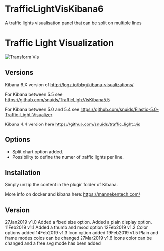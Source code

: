 # TrafficLightVisKibana6
A traffic lights visualisation panel that can be split on multiple lines

# Traffic Light Visualization

![Transform Vis](https://raw.githubusercontent.com/snuids/TrafficLightVisKibana6/master/pictures/TrafficLights6a.jpg)

## Versions
Kibana 6.X version of http://logz.io/blog/kibana-visualizations/

For Kibana between 5.5 see https://github.com/snuids/TrafficLightVisKibana5.5

For Kibana between 5.0 and 5.4 see https://github.com/snuids/Elastic-5.0-Traffic-Light-Visualizer 

Kibana 4.4 version here https://github.com/snuids/traffic_light_vis


## Options
* Split chart option added. 
* Possibility to define the numer of traffic lights per line.

## Installation
Simply unzip the content in the plugin folder of Kibana.

More info on docker and kibana here: https://mannekentech.com/

## Version
27Jan2019   v1.0    Added a fixed size option. Added a plain display option.
11Feb2019   v1.1    Added a thumb and mood option
12Feb2019   v1.2    Color options added
14Feb2019   v1.3    Icon option added
19Feb2019   v1.5    Plain and frame modes colos can be changed
27Mar2019   v1.6    Icons color can be changed and a free svg mode has been added

